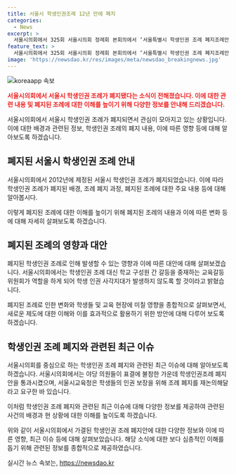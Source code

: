 ```yaml
---
title: 서울시 학생인권조례 12년 만에 폐지
categories:
  - News
excerpt: >
  서울시의회에서 325회 서울시의회 정례회 본회의에서 ‘서울특별시 학생인권 조례 폐지조례안 재의의 건’이 가결되었다. 세 번째 학생인권조례 폐지 사례로, 재석 의원 111명 가운데 찬성 76명, 반대 34명, 기권 1명으로 학생인권조례 폐지안을 통과시켰다. 서울시의회 의장은 “학생인권조례 대신 교육갈등위원회가 학교 구성원 간 갈등을 중재하며 학생 인권 사각지대를 방지할 것”이라고 말했다. 2012년 제정된 서울시 학생인권조례가 12년 만에 폐지된 것이다.
feature_text: >
  서울시의회에서 325회 서울시의회 정례회 본회의에서 ‘서울특별시 학생인권 조례 폐지조례안 재의의 건’이 가결되었다. 세 번째 학생인권조례 폐지 사례로, 재석 의원 111명 가운데 찬성 76명, 반대 34명, 기권 1명으로 학생인권조례 폐지안을 통과시켰다. 서울시의회 의장은 “학생인권조례 대신 교육갈등위원회가 학교 구성원 간 갈등을 중재하며 학생 인권 사각지대를 방지할 것”이라고 말했다. 2012년 제정된 서울시 학생인권조례가 12년 만에 폐지된 것이다.
image: 'https://newsdao.kr/res/images/meta/newsdao_breakingnews.jpg'
---
```


<p><img src="https://newsdao.kr/res/images/meta/newsdao_breakingnews.jpg" alt="koreaapp 속보" /></p>

<p><b><span style="color: #ee2323;">서울시의회에서 서울시 학생인권 조례가 폐지됐다는 소식이 전해졌습니다. 이에 대한 관련 내용 및 폐지된 조례에 대한 이해를 높이기 위해 다양한 정보를 안내해 드리겠습니다.</span></b></p>

<p>서울시의회에서 서울시 학생인권 조례가 폐지되면서 관심이 모아지고 있는 상황입니다. 이에 대한 배경과 관련된 정보, 학생인권 조례의 폐지 내용, 이에 따른 영향 등에 대해 알아보도록 하겠습니다. </p>

<h2 data-ke-size="size26">폐지된 서울시 학생인권 조례 안내</h2>

<p data-ke-size="size16">서울시의회에서 2012년에 제정된 서울시 학생인권 조례가 폐지되었습니다. 이에 따라 학생인권 조례가 폐지된 배경, 조례 폐지 과정, 폐지된 조례에 대한 주요 내용 등에 대해 알아봅시다. </p>

<p>이렇게 폐지된 조례에 대한 이해를 높이기 위해 폐지된 조례의 내용과 이에 따른 변화 등에 대해 자세히 살펴보도록 하겠습니다.</p>

<h2 data-ke-size="size26">폐지된 조례의 영향과 대안</h2>

<p data-ke-size="size16">폐지된 학생인권 조례로 인해 발생할 수 있는 영향과 이에 따른 대안에 대해 살펴보겠습니다. 서울시의회에서는 학생인권 조례 대신 학교 구성원 간 갈등을 중재하는 교육갈등위원회가 역할을 하게 되어 학생 인권 사각지대가 발생하지 않도록 할 것이라고 밝혔습니다.</p>

<p>폐지된 조례로 인한 변화와 학생들 및 교육 현장에 미칠 영향을 종합적으로 살펴보면서, 새로운 제도에 대한 이해와 이를 효과적으로 활용하기 위한 방안에 대해 다루어 보도록 하겠습니다.</p>

<h2 data-ke-size="size26">학생인권 조례 폐지와 관련된 최근 이슈</h2>

<p data-ke-size="size16">서울시의회를 중심으로 하는 학생인권 조례 폐지와 관련된 최근 이슈에 대해 알아보도록 하겠습니다. 서울시의회에서는 야당 의원들이 표결에 불참한 가운데 학생인권조례 폐지안을 통과시켰으며, 서울시교육청은 학생들의 인권 보장을 위해 조례 폐지를 재논의해달라고 요구한 바 있습니다.</p>

<p>이처럼 학생인권 조례 폐지와 관련된 최근 이슈에 대해 다양한 정보를 제공하여 관련된 사건의 배경과 현 상황에 대한 이해를 높이도록 하겠습니다.</p>

<p>위와 같이 서울시의회에서 가결된 학생인권 조례 폐지안에 대한 다양한 정보와 이에 따른 영향, 최근 이슈 등에 대해 살펴보았습니다. 해당 소식에 대한 보다 심층적인 이해를 돕기 위해 관련된 정보를 종합적으로 제공하였습니다.</p>
실시간 뉴스 속보는, <a href="https://newsdao.kr" rel="dofollow">https://newsdao.kr</a>


